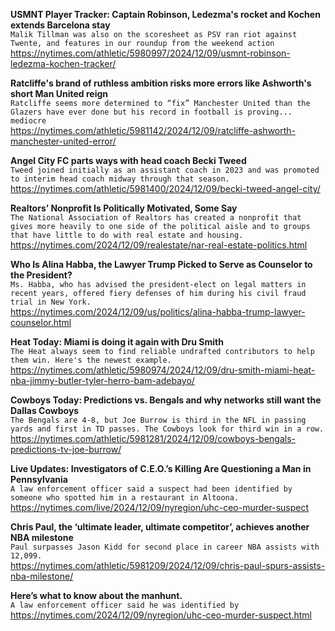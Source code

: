 **USMNT Player Tracker: Captain Robinson, Ledezma's rocket and Kochen extends Barcelona stay**\
`Malik Tillman was also on the scoresheet as PSV ran riot against Twente, and features in our roundup from the weekend action`\
https://nytimes.com/athletic/5980997/2024/12/09/usmnt-robinson-ledezma-kochen-tracker/

**Ratcliffe's brand of ruthless ambition risks more errors like Ashworth's short Man United reign**\
`Ratcliffe seems more determined to “fix” Manchester United than the Glazers have ever done but his record in football is proving... mediocre`\
https://nytimes.com/athletic/5981142/2024/12/09/ratcliffe-ashworth-manchester-united-error/

**Angel City FC parts ways with head coach Becki Tweed**\
`Tweed joined initially as an assistant coach in 2023 and was promoted to interim head coach midway through that season.`\
https://nytimes.com/athletic/5981400/2024/12/09/becki-tweed-angel-city/

**Realtors’ Nonprofit Is Politically Motivated, Some Say**\
`The National Association of Realtors has created a nonprofit that gives more heavily to one side of the political aisle and to groups that have little to do with real estate and housing.`\
https://nytimes.com/2024/12/09/realestate/nar-real-estate-politics.html

**Who Is Alina Habba, the Lawyer Trump Picked to Serve as Counselor to the President?**\
`Ms. Habba, who has advised the president-elect on legal matters in recent years, offered fiery defenses of him during his civil fraud trial in New York.`\
https://nytimes.com/2024/12/09/us/politics/alina-habba-trump-lawyer-counselor.html

**Heat Today: Miami is doing it again with Dru Smith**\
`The Heat always seem to find reliable undrafted contributors to help them win. Here's the newest example.`\
https://nytimes.com/athletic/5980974/2024/12/09/dru-smith-miami-heat-nba-jimmy-butler-tyler-herro-bam-adebayo/

**Cowboys Today: Predictions vs. Bengals and why networks still want the Dallas Cowboys**\
`The Bengals are 4-8, but Joe Burrow is third in the NFL in passing yards and first in TD passes. The Cowboys look for third win in a row.`\
https://nytimes.com/athletic/5981281/2024/12/09/cowboys-bengals-predictions-tv-joe-burrow/

**Live Updates: Investigators of C.E.O.’s Killing Are Questioning a Man in Pennsylvania**\
`A law enforcement officer said a suspect had been identified by someone who spotted him in a restaurant in Altoona.`\
https://nytimes.com/live/2024/12/09/nyregion/uhc-ceo-murder-suspect

**Chris Paul, the ‘ultimate leader, ultimate competitor’, achieves another NBA milestone**\
`Paul surpasses Jason Kidd for second place in career NBA assists with 12,099.`\
https://nytimes.com/athletic/5981209/2024/12/09/chris-paul-spurs-assists-nba-milestone/

**Here’s what to know about the manhunt.**\
`A law enforcement officer said he was identified by`\
https://nytimes.com/2024/12/09/nyregion/uhc-ceo-murder-suspect.html


